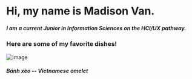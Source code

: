# Hi, my name is Madison Van. 
##### I am a current Junior in Information Sciences on the HCI/UX pathway. 
### Here are some of my favorite dishes! 
![image](https://github.com/user-attachments/assets/d6fe07a5-21df-44fd-af9f-02b723becfc6)
##### Bánh xèo -- Vietnamese omelet 

